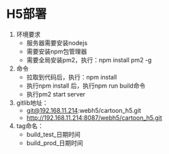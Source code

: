 H5部署
====
1. 环境要求
    - 服务器需要安装nodejs
    - 需要安装npm包管理器
    - 需要全局安装pm2，执行：npm install pm2 -g
2. 命令
    - 拉取到代码后，执行：npm install
    - 执行npm install 后，执行npm run build命令
    - 执行pm2 start server
3. gitlib地址：
    - git@192.168.11.214:webh5/cartoon_h5.git
    - http://192.168.11.214:8087/webh5/cartoon_h5.git
4. tag命名：
    - build_test_日期时间
    - build_prod_日期时间
